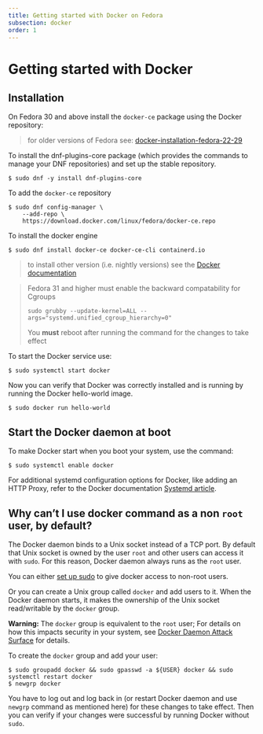 ```yaml
---
title: Getting started with Docker on Fedora
subsection: docker
order: 1
---
```


# Getting started with Docker

## Installation

On Fedora 30 and above install the `docker-ce` package using the Docker repository:

> for older versions of Fedora see: [docker-installation-fedora-22-29](./docker-installation-fedora-22-29.html)

To install the dnf-plugins-core package (which provides the commands to manage your DNF repositories) and set up the stable repository.

```
$ sudo dnf -y install dnf-plugins-core
```
To add the `docker-ce` repository

```
$ sudo dnf config-manager \
    --add-repo \
    https://download.docker.com/linux/fedora/docker-ce.repo
```

To install the docker engine 

```
$ sudo dnf install docker-ce docker-ce-cli containerd.io
```

> to install other version (i.e. nightly versions) see the [Docker documentation](https://docs.docker.com/engine/install/fedora/)

> Fedora 31 and higher must enable the backward compatability for Cgroups
>
> ```
> sudo grubby --update-kernel=ALL --args="systemd.unified_cgroup_hierarchy=0"
> ```
> You **must** reboot after running the command for the changes to take effect


To start the Docker service use:

```
$ sudo systemctl start docker
```

Now you can verify that Docker was correctly installed and is running by running the Docker hello-world image.

```
$ sudo docker run hello-world
```

## Start the Docker daemon at boot

To make Docker start when you boot your system, use the command:

```
$ sudo systemctl enable docker
```

For additional systemd configuration options for Docker, like adding an HTTP Proxy, refer to the Docker documentation [Systemd article](https://docs.docker.com/engine/admin/systemd/).

## Why can’t I use docker command as a non `root` user, by default?

The Docker daemon binds to a Unix socket instead of a TCP port. By default that Unix socket is owned by the user `root` and other users can access it with `sudo`. For this reason, Docker daemon always runs as the `root` user.

You can either [set up sudo](http://www.projectatomic.io/blog/2015/08/why-we-dont-let-non-root-users-run-docker-in-centos-fedora-or-rhel) to give docker access to non-root users.

Or you can create a Unix group called `docker` and add users to it. When the Docker daemon starts, it makes the ownership of the Unix socket read/writable by the `docker` group.

**Warning:** The `docker` group is equivalent to the `root` user; For details on how this impacts security in your system, see [Docker Daemon Attack Surface](https://docs.docker.com/engine/security/security/#docker-daemon-attack-surface) for details.

To create the `docker` group and add your user:

```
$ sudo groupadd docker && sudo gpasswd -a ${USER} docker && sudo systemctl restart docker
$ newgrp docker
```

You have to log out and log back in (or restart Docker daemon and use `newgrp` command as mentioned here) for these changes to take effect. Then you can verify if your changes were successful by running Docker without `sudo`.